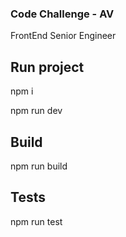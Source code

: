 ###  Code Challenge - AV
FrontEnd Senior Engineer

## Run project

npm i

npm run dev

## Build

npm run build

## Tests

npm run test


